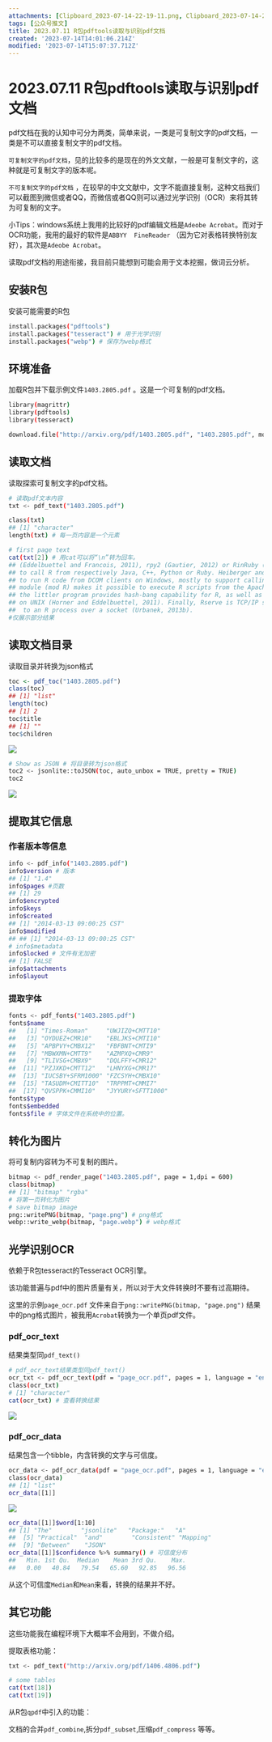 ```yaml
---
attachments: [Clipboard_2023-07-14-22-19-11.png, Clipboard_2023-07-14-22-20-12.png, Clipboard_2023-07-14-22-58-12.png, Clipboard_2023-07-14-23-00-46.png]
tags: [公众号推文]
title: 2023.07.11 R包pdftools读取与识别pdf文档
created: '2023-07-14T14:01:06.214Z'
modified: '2023-07-14T15:07:37.712Z'
---
```


# 2023.07.11 R包pdftools读取与识别pdf文档

pdf文档在我的认知中可分为两类，简单来说，一类是可复制文字的pdf文档，一类是不可以直接复制文字的pdf文档。

`可复制文字的pdf文档`，见的比较多的是现在的外文文献，一般是可复制文字的，这种就是可复制文字的版本呢。

`不可复制文字的pdf文档` ，在较早的中文文献中，文字不能直接复制，这种文档我们可以截图到微信或者QQ，而微信或者QQ则可以通过光学识别（OCR）来将其转为可复制的文字。

小Tips：windows系统上我用的比较好的pdf编辑文档是`Adeobe Acrobat`。而对于OCR功能，我用的最好的软件是`ABBYY  FineReader` （因为它对表格转换特别友好），其次是`Adeobe Acrobat`。

读取pdf文档的用途衔接，我目前只能想到可能会用于文本挖掘，做词云分析。

## 安装R包

安装可能需要的R包

```sh
install.packages("pdftools")
install.packages("tesseract") # 用于光学识别
install.packages("webp") # 保存为webp格式
```

## 环境准备

加载R包并下载示例文件`1403.2805.pdf` 。这是一个可复制的pdf文档。

```sh
library(magrittr)
library(pdftools)
library(tesseract)

download.file("http://arxiv.org/pdf/1403.2805.pdf", "1403.2805.pdf", mode = "wb")
```

## 读取文档

读取探索可复制文字的pdf文档。

```sh
# 读取pdf文本内容
txt <- pdf_text("1403.2805.pdf")

class(txt)
## [1] "character"
length(txt) # 每一页内容是一个元素

# first page text
cat(txt[2]) # 用cat可以将“\n”转为回车。
## (Eddelbuettel and Francois, 2011), rpy2 (Gautier, 2012) or RinRuby (Dahl and Crawford, 2009) can be used
## to call R from respectively Java, C++, Python or Ruby. Heiberger and Neuwirth (2009) provide a set of tools
## to run R code from DCOM clients on Windows, mostly to support calling R in Microsoft Excel. The rApache
## module (mod R) makes it possible to execute R scripts from the Apache2 web server (Horner, 2013). Similarly,
## the littler program provides hash-bang capability for R, as well as simple command-line and piping use
## on UNIX (Horner and Eddelbuettel, 2011). Finally, Rserve is TCP/IP server which provides low level access
##  to an R process over a socket (Urbanek, 2013b).
#仅展示部分结果
```

## 读取文档目录

读取目录并转换为json格式

```R
toc <- pdf_toc("1403.2805.pdf")
class(toc)
## [1] "list"
length(toc)
## [1] 2
toc$title
## [1] ""
toc$children

```

![](@attachment/Clipboard_2023-07-14-22-19-11.png)

```sh
# Show as JSON # 将目录转为json格式
toc2 <- jsonlite::toJSON(toc, auto_unbox = TRUE, pretty = TRUE)
toc2
```
![](@attachment/Clipboard_2023-07-14-22-20-12.png)

## 提取其它信息

### 作者版本等信息

```sh
info <- pdf_info("1403.2805.pdf")
info$version # 版本
## [1] "1.4"
info$pages #页数
## [1] 29
info$encrypted
info$keys
info$created
## [1] "2014-03-13 09:00:25 CST"
info$modified
## ## [1] "2014-03-13 09:00:25 CST"
# info$metadata
info$locked # 文件有无加密
## [1] FALSE
info$attachments
info$layout
```

### 提取字体

```sh
fonts <- pdf_fonts("1403.2805.pdf")
fonts$name
##   [1] "Times-Roman"     "UWJIZQ+CMTT10"  
##   [3] "OYDUEZ+CMR10"    "EBLJKS+CMTI10"  
##   [5] "APBPVY+CMBX12"   "FBFBNT+CMTI9"   
##   [7] "MBWXMN+CMTT9"    "AZMPXQ+CMR9"    
##   [9] "TLIVSG+CMBX9"    "DQLFFY+CMR12"   
##  [11] "PZJXKD+CMTT12"   "LHNYXG+CMR17"   
##  [13] "IUCSBY+SFRM1000" "FZCSYH+CMBX10"  
##  [15] "TASUDM+CMITT10"  "TRPPMT+CMMI7"   
##  [17] "QVSPPK+CMMI10"   "JYYURY+SFTT1000"
fonts$type
fonts$embedded
fonts$file # 字体文件在系统中的位置。
```

## 转化为图片

将可复制内容转为不可复制的图片。

```sh
bitmap <- pdf_render_page("1403.2805.pdf", page = 1,dpi = 600)
class(bitmap)
## [1] "bitmap" "rgba" 
# 将第一页转化为图片
# save bitmap image
png::writePNG(bitmap, "page.png") # png格式
webp::write_webp(bitmap, "page.webp") # webp格式
```

## 光学识别OCR

依赖于R包tesseract的Tesseract OCR引擎。

该功能普遍与pdf中的图片质量有关，所以对于大文件转换时不要有过高期待。

这里的示例`page_ocr.pdf` 文件来自于`png::writePNG(bitmap, "page.png")` 结果中的png格式图片，被我用`Acrobat`转换为一个单页pdf文件。

### pdf_ocr_text

结果类型同`pdf_text()`

```sh
# pdf_ocr_text结果类型同pdf_text()
ocr_txt <- pdf_ocr_text(pdf = "page_ocr.pdf", pages = 1, language = "eng", dpi = 600)
class(ocr_txt)
# [1] "character"
cat(ocr_txt) # 查看转换结果

```
![](@attachment/Clipboard_2023-07-14-22-58-12.png)

### pdf_ocr_data

结果包含一个tibble，内含转换的文字与可信度。

```sh
ocr_data <- pdf_ocr_data(pdf = "page_ocr.pdf", pages = 1, language = "eng", dpi = 600)
class(ocr_data)
## [1] "list"
ocr_data[[1]]

```
![](@attachment/Clipboard_2023-07-14-23-00-46.png)

```sh
ocr_data[[1]]$word[1:10]
## [1] "The"        "jsonlite"   "Package:"   "A"         
##  [5] "Practical"  "and"        "Consistent" "Mapping"   
##  [9] "Between"    "JSON"
ocr_data[[1]]$confidence %>% summary() # 可信度分布
##   Min. 1st Qu.  Median    Mean 3rd Qu.    Max. 
##   0.00   40.84   79.54   65.60   92.85   96.56 
```

从这个可信度`Median`和`Mean`来看，转换的结果并不好。

## 其它功能

这些功能我在编程环境下大概率不会用到，不做介绍。

提取表格功能：

```sh
txt <- pdf_text("http://arxiv.org/pdf/1406.4806.pdf")

# some tables
cat(txt[18])
cat(txt[19])
```

从R包`qpdf`中引入的功能：

文档的合并`pdf_combine`,拆分`pdf_subset`,压缩`pdf_compress` 等等。

